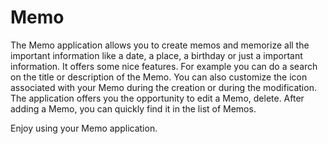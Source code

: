 # Memo
The Memo application allows you to create memos and memorize all the important information like a date, a place, a birthday or just a important information. It offers some nice features. For example you can do a search on the title or description of the Memo. You can also customize the icon associated with your Memo during the creation or during the modification. The application offers you the opportunity to edit a Memo, delete. After adding a Memo, you can quickly find it in the list of Memos.

Enjoy using your Memo application.

